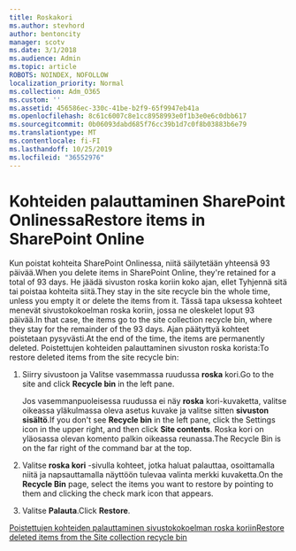```yaml
---
title: Roskakori
ms.author: stevhord
author: bentoncity
manager: scotv
ms.date: 3/1/2018
ms.audience: Admin
ms.topic: article
ROBOTS: NOINDEX, NOFOLLOW
localization_priority: Normal
ms.collection: Adm_O365
ms.custom: ''
ms.assetid: 456586ec-330c-41be-b2f9-65f9947eb41a
ms.openlocfilehash: 8c61c6007c8e1cc8958993e0f1b3e0e6c0dbb617
ms.sourcegitcommit: 0b06093dabd685f76cc39b1d7c0f8b03883b6e79
ms.translationtype: MT
ms.contentlocale: fi-FI
ms.lasthandoff: 10/25/2019
ms.locfileid: "36552976"
---
```

# <a name="restore-items-in-sharepoint-online"></a><span data-ttu-id="8774b-102">Kohteiden palauttaminen SharePoint Onlinessa</span><span class="sxs-lookup"><span data-stu-id="8774b-102">Restore items in SharePoint Online</span></span>

<span data-ttu-id="8774b-103">Kun poistat kohteita SharePoint Onlinessa, niitä säilytetään yhteensä 93 päivää.</span><span class="sxs-lookup"><span data-stu-id="8774b-103">When you delete items in SharePoint Online, they're retained for a total of 93 days.</span></span> <span data-ttu-id="8774b-104">He jäädä sivuston roska koriin koko ajan, ellet Tyhjennä sitä tai poistaa kohteita siitä.</span><span class="sxs-lookup"><span data-stu-id="8774b-104">They stay in the site recycle bin the whole time, unless you empty it or delete the items from it.</span></span> <span data-ttu-id="8774b-105">Tässä tapa uksessa kohteet menevät sivustokokoelman roska koriin, jossa ne oleskelet loput 93 päivää.</span><span class="sxs-lookup"><span data-stu-id="8774b-105">In that case, the items go to the site collection recycle bin, where they stay for the remainder of the 93 days.</span></span> <span data-ttu-id="8774b-106">Ajan päätyttyä kohteet poistetaan pysyvästi.</span><span class="sxs-lookup"><span data-stu-id="8774b-106">At the end of the time, the items are permanently deleted.</span></span> <span data-ttu-id="8774b-107">Poistettujen kohteiden palauttaminen sivuston roska korista:</span><span class="sxs-lookup"><span data-stu-id="8774b-107">To restore deleted items from the site recycle bin:</span></span>
  
1. <span data-ttu-id="8774b-108">Siirry sivustoon ja Valitse vasemmassa ruudussa **roska** kori.</span><span class="sxs-lookup"><span data-stu-id="8774b-108">Go to the site and click **Recycle bin** in the left pane.</span></span> 
    
    <span data-ttu-id="8774b-109">Jos vasemmanpuoleisessa ruudussa ei näy **roska** kori-kuvaketta, valitse oikeassa yläkulmassa oleva asetus kuvake ja valitse sitten **sivuston sisältö**.</span><span class="sxs-lookup"><span data-stu-id="8774b-109">If you don't see **Recycle bin** in the left pane, click the Settings icon in the upper right, and then click **Site contents**.</span></span> <span data-ttu-id="8774b-110">Roska kori on yläosassa olevan komento palkin oikeassa reunassa.</span><span class="sxs-lookup"><span data-stu-id="8774b-110">The Recycle Bin is on the far right of the command bar at the top.</span></span>
    
2. <span data-ttu-id="8774b-111">Valitse **roska kori** -sivulla kohteet, jotka haluat palauttaa, osoittamalla niitä ja napsauttamalla näyttöön tulevaa valinta merkki kuvaketta.</span><span class="sxs-lookup"><span data-stu-id="8774b-111">On the **Recycle Bin** page, select the items you want to restore by pointing to them and clicking the check mark icon that appears.</span></span> 
    
3. <span data-ttu-id="8774b-112">Valitse **Palauta**.</span><span class="sxs-lookup"><span data-stu-id="8774b-112">Click **Restore**.</span></span>
    
[<span data-ttu-id="8774b-113">Poistettujen kohteiden palauttaminen sivustokokoelman roska koriin</span><span class="sxs-lookup"><span data-stu-id="8774b-113">Restore deleted items from the Site collection recycle bin</span></span>](https://go.microsoft.com/fwlink/?linkid=866439)
  

